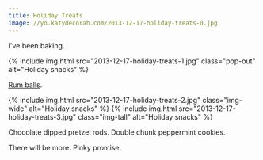 ```yaml
---
title: Holiday Treats
image: //yo.katydecorah.com/2013-12-17-holiday-treats-0.jpg
---
```


I've been baking.

<div class="photos">
{% include img.html src="2013-12-17-holiday-treats-1.jpg" class="pop-out" alt="Holiday snacks" %}
</div>

[Rum balls](http://www.marthastewart.com/351250/rum-balls).

<div class="photos">
{% include img.html src="2013-12-17-holiday-treats-2.jpg" class="img-wide" alt="Holiday snacks" %} {% include img.html src="2013-12-17-holiday-treats-3.jpg" class="img-tall" alt="Holiday snacks" %}
</div>

Chocolate dipped pretzel rods. Double chunk peppermint cookies.

There will be more. Pinky promise.
